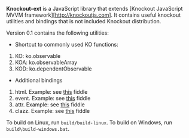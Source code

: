 **Knockout-ext** is a JavaScript library that extends [Knockout JavaScript MVVM framework][http://knockoutjs.com]. It contains useful knockout utilities and bindings that is not included Knockout distribution.

Version 0.1 contains the following utilities:

* Shortcut to commonly used KO functions:
1. KO: ko.observable
1. KOA: ko.observableArray
1. KOD: ko.dependentObservable

* Additional bindings
1. html. Example: see [this](http://jsfiddle.net/greenlaw110/aycSD/) fiddle
1. event. Example: see [this](http://jsfiddle.net/greenlaw110/FcMBw/2/) fiddle
1. attr. Example: see [this](http://jsfiddle.net/greenlaw110/FcMBw/2/) fiddle
1. clazz. Example: see [this](http://jsfiddle.net/greenlaw110/FcMBw/2/) fiddle

To build on Linux, run `build/build-linux`. To build on Windows, run `build\build-windows.bat`.